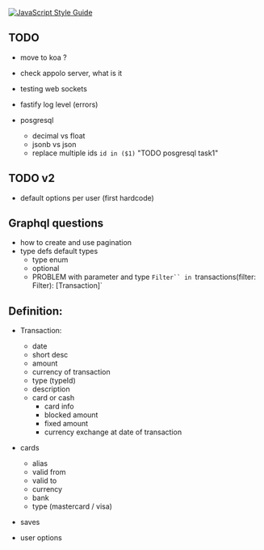 [![JavaScript Style Guide](https://cdn.rawgit.com/standard/standard/master/badge.svg)](https://github.com/standard/standard)

## TODO

- move to koa ?
- check appolo server, what is it
- testing web sockets

- fastify log level (errors)


- posgresql
    - decimal vs float
    - jsonb vs json
    - replace multiple ids `id in ($1)` "TODO posgresql task1"

## TODO v2

- default options per user (first hardcode)

## Graphql questions

- how to create and use pagination
- type defs default types
    - type enum
    - optional
    - PROBLEM with parameter and type `Filter`` in `transactions(filter: Filter): [Transaction]`
    

## Definition:

- Transaction:
    - date
    - short desc
    - amount
    - currency of transaction
    - type (typeId)
    - description
    - card or cash
        - card info
        - blocked amount
        - fixed amount
        - currency exchange at date of transaction
        
- cards
   - alias
   - valid from
   - valid to
   - currency
   - bank
   - type (mastercard / visa)

- saves
- user options
